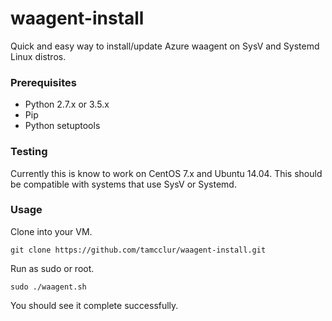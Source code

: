 # waagent-install
Quick and easy way to install/update Azure waagent on SysV and Systemd Linux distros.

### Prerequisites
* Python 2.7.x or 3.5.x
* Pip
* Python setuptools

### Testing
Currently this is know to work on CentOS 7.x and Ubuntu 14.04. This should be compatible with systems that use SysV or Systemd.

### Usage

Clone into your VM.
```
git clone https://github.com/tamcclur/waagent-install.git
```

Run as sudo or root.
```
sudo ./waagent.sh
```

You should see it complete successfully.
